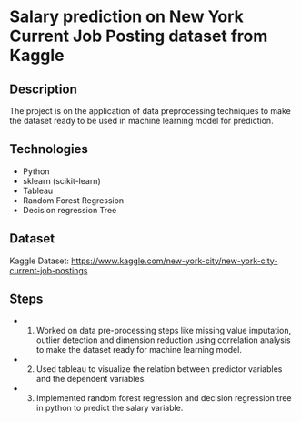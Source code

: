 # Salary prediction on New York Current Job Posting dataset from Kaggle

## Description
The project is on the application of data preprocessing techniques to make the dataset ready to be used in machine learning model for prediction.

## Technologies
* Python
* sklearn (scikit-learn)
* Tableau
* Random Forest Regression
* Decision regression Tree

## Dataset
Kaggle Dataset: https://www.kaggle.com/new-york-city/new-york-city-current-job-postings

## Steps

* 1. Worked on data pre-processing steps like missing value imputation, outlier detection and dimension reduction using correlation analysis to make the dataset ready for machine learning model.

* 2. Used tableau to visualize the relation between predictor variables and the dependent variables.

* 3. Implemented random forest regression and decision regression tree in python to predict the salary variable.
